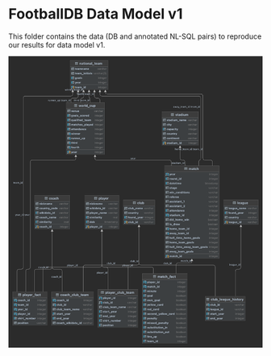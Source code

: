 # FootballDB Data Model v1

This folder contains the data (DB and annotated NL-SQL pairs) to reproduce our results for data model v1.

![plot](./exp_v1.png)